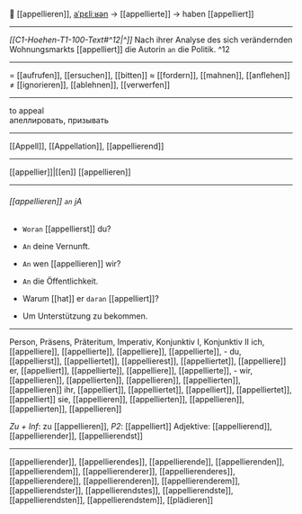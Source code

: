 📣 [[appellieren]], [aˈpɛliːʁən](https://youglish.com/pronounce/appellieren/german) → [[appellierte]] → haben [[appelliert]]

---
*[[C1-Hoehen-T1-100-Text#^12|^]]* Nach ihrer Analyse des sich verändernden Wohnungsmarkts [[appelliert]] die Autorin `an` die Politik. ^12

---
= [[aufrufen]], [[ersuchen]], [[bitten]]
≈ [[fordern]], [[mahnen]], [[anflehen]]
≠ [[ignorieren]], [[ablehnen]], [[verwerfen]]

---
to appeal  
апеллировать, призывать

---
[[Appell]], [[Appellation]], [[appellierend]]

---
[[appellier]]|[[en]]
[[appellieren]]


---
###### [[appellieren]] `an` jA
- `Woran` [[appellierst]] du?
- `An` deine Vernunft.

- `An` wen [[appellieren]] wir?
- `An` die Öffentlichkeit.

- Warum [[hat]] er `daran` [[appelliert]]?
- Um Unterstützung zu bekommen.

---
Person, Präsens, Präteritum, Imperativ, Konjunktiv I, Konjunktiv II
ich, [[appelliere]], [[appellierte]], [[appelliere]], [[appellierte]], -
du, [[appellierst]], [[appelliertet]], [[appellierest]], [[appelliertet]], [[appelliere]]
er, [[appelliert]], [[appellierte]], [[appelliere]], [[appellierte]], -
wir, [[appellieren]], [[appellierten]], [[appellieren]], [[appellierten]], [[appellieren]]
ihr, [[appelliert]], [[appelliertet]], [[appelliert]], [[appelliertet]], [[appelliert]]
sie, [[appellieren]], [[appellierten]], [[appellieren]], [[appellierten]], [[appellieren]]

*Zu + Inf*: zu [[appellieren]], *P2*: [[appelliert]]
Adjektive: [[appellierend]], [[appellierender]], [[appellierendst]]

---
[[appellierender]], [[appellierendes]], [[appellierende]], [[appellierenden]], [[appellierendem]], [[appellierenderer]], [[appellierenderes]], [[appellierendere]], [[appellierenderen]], [[appellierenderem]], [[appellierendster]], [[appellierendstes]], [[appellierendste]], [[appellierendsten]], [[appellierendstem]], [[plädieren]]